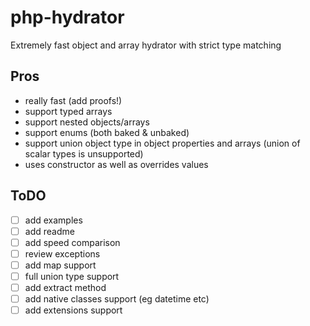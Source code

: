 # php-hydrator
Extremely fast object and array hydrator with strict type matching

## Pros
 - really fast (add proofs!)
 - support typed arrays
 - support nested objects/arrays
 - support enums (both baked & unbaked)
 - support union object type in object properties and arrays (union of scalar types is unsupported)
 - uses constructor as well as overrides values


## ToDO

- [ ] add examples
- [ ] add readme
- [ ] add speed comparison
- [ ] review exceptions
- [ ] add map support
- [ ] full union type support
- [ ] add extract method
- [ ] add native classes support (eg datetime etc)
- [ ] add extensions support
